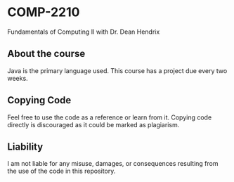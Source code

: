 # COMP-2210
Fundamentals of Computing II with Dr. Dean Hendrix

## About the course
Java is the primary language used. This course has a project due every two weeks.

## Copying Code
Feel free to use the code as a reference or learn from it. Copying code directly is discouraged as it could be marked as plagiarism.

## Liability
I am not liable for any misuse, damages, or consequences resulting from the use of the code in this repository.

